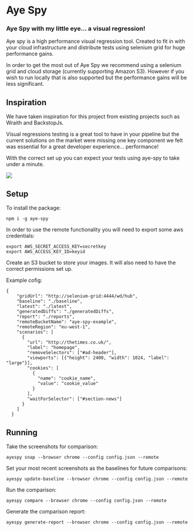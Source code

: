 # Aye Spy
### Aye Spy with my little eye... a visual regression!

Aye spy is a high performance visual regression tool. Created to fit in with your cloud infrastructure and distribute tests using selenium grid for huge performance gains.

In order to get the most out of Aye Spy we recommend using a selenium grid and cloud storage (currently supporting Amazon S3). However if you wish to run locally that is also supported but the performance gains will be less significant.


## Inspiration

We have taken inspiration for this project from existing projects such as Wraith and BackstopJs. 

Visual regressions testing is a great tool to have in your pipeline but the current solutions on the market were missing one key component we felt was essential for a great developer experience... performance!

With the correct set up you can expect your tests using aye-spy to take under a minute.

![](https://s3-eu-west-1.amazonaws.com/aye-spy/ayespy-running.gif)

## Setup

To install the package:

```npm i -g aye-spy```

In order to use the remote functionality you will need to export some aws credentials:

```
export AWS_SECRET_ACCESS_KEY=secretkey
export AWS_ACCESS_KEY_ID=keyid
```

Create an S3 bucket to store your images. It will also need to have the correct permissions set up.

Example cofig:

```
{
    "gridUrl": "http://selenium-grid:4444/wd/hub",
    "baseline": "./baseline",
    "latest": "./latest",
    "generatedDiffs": "./generatedDiffs",
    "report": "./reports",
    "remoteBucketName": "aye-spy-example",
    "remoteRegion": "eu-west-1",
    "scenarios": [
      {
        "url": "http://thetimes.co.uk/",
        "label": "homepage",
        "removeSelectors": ["#ad-header"],
        "viewports": [{"height": 2400, "width": 1024, "label": "large"}],
        "cookies": [
          {
            "name": "cookie_name",
            "value": "cookie_value"
          }
        ],
        "waitForSelector": ["#section-news"]
      }
    ]
  }
  ```


## Running

Take the screenshots for comparison:

`ayespy snap --browser chrome --config config.json --remote`

Set your most recent screenshots as the baselines for future comparisons:

`ayespy update-baseline --browser chrome --config config.json --remote`

Run the comparison:

`ayespy compare --browser chrome --config config.json --remote`

Generate the comparison report: 

`ayespy generate-report --browser chrome --config config.json --remote`


